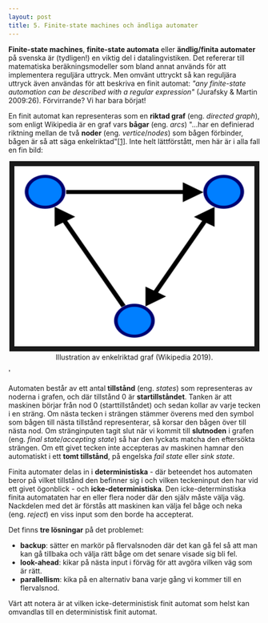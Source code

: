 ```yaml
---
layout: post
title: 5. Finite-state machines och ändliga automater
---
```


**Finite-state machines**, **finite-state automata** eller **ändlig/finita automater** på svenska är (tydligen!) en viktig del i datalingvistiken. Det refererar till matematiska beräkningsmodeller som bland annat används för att implementera reguljära uttryck. Men omvänt uttryckt så kan reguljära uttryck även användas för att beskriva en finit automat: *"any finite-state automation can be described with a regular expression"* (Jurafsky & Martin 2009:26). Förvirrande? Vi har bara börjat!

En finit automat kan representeras som en **riktad graf** (eng. *directed graph*), som enligt Wikipedia är en graf vars **bågar** (eng. *arcs*) "...har en definierad riktning mellan de två **noder** (eng. *vertice*/*nodes*) som bågen förbinder, bågen är så att säga enkelriktad"[[1]](https://sv.wikipedia.org/wiki/Riktad_graf). Inte helt lättförstått, men här är i alla fall en fin bild: 

<p align="center">
<img src="/images/directed.svg" alt="rigraf" width="480" height="360" border="10" /> <br>
Illustration av enkelriktad graf (Wikipedia 2019).</p>'

Automaten består av ett antal **tillstånd** (eng. *states*) som representeras av noderna i grafen, och där tillstånd 0 är **startillståndet**. Tanken är att maskinen börjar från nod 0 (starttillståndet) och sedan kollar av varje tecken i en sträng. Om nästa tecken i strängen stämmer överens med den symbol som bågen till nästa tillstånd representerar, så korsar den bågen över till nästa nod. Om stränginputen tagit slut när vi kommit till **slutnoden** i grafen (eng. *final state*/*accepting state*) så har den lyckats matcha den eftersökta strängen. Om ett givet tecken inte accepteras av maskinen hamnar den automatiskt i ett **tomt tillstånd**, på engelska *fail state* eller *sink state*.

Finita automater delas in i **deterministiska** - där beteendet hos automaten beror på vilket tillstånd den befinner sig i och vilken teckeninput den har vid ett givet ögonblick - och **icke-deterministiska**. Den icke-determinstiska finita automataten har en eller flera noder där den själv måste välja väg. Nackdelen med det är förstås att maskinen kan välja fel båge och neka (eng. *reject*) en viss input som den borde ha accepterat. 

Det finns **tre lösningar** på det problemet:
* **backup**: sätter en markör på flervalsnoden där det kan gå fel så att man kan gå tillbaka och välja rätt båge om det senare visade sig bli fel. 
* **look-ahead**: kikar på nästa input i förväg för att avgöra vilken väg som är rätt. 
* **parallellism**: kika på en alternativ bana varje gång vi kommer till en flervalsnod. 

Värt att notera är at vilken icke-deterministisk finit automat som helst kan omvandlas till en deterministisk finit automat.       